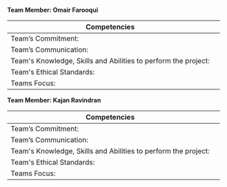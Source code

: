 ﻿**Team Member: Omair Farooqui**

| Competencies                                                   |   |
|----------------------------------------------------------------|---|
| Team’s Commitment:                                             |   |
| Team’s Communication:                                          |   |
| Team's Knowledge, Skills and Abilities to perform the project: |   |
| Team's Ethical Standards:                                      |   |
| Teams Focus:                                                   |   |

**Team Member: Kajan Ravindran**

| Competencies                                                   |   |
|----------------------------------------------------------------|---|
| Team’s Commitment:                                             |   |
| Team’s Communication:                                          |   |
| Team's Knowledge, Skills and Abilities to perform the project: |   |
| Team's Ethical Standards:                                      |   |
| Teams Focus:                                                   |   |
